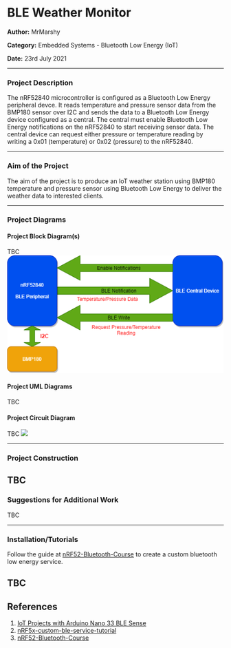# BLE Weather Monitor
**Author:** MrMarshy

**Category:** Embedded Systems - Bluetooth Low Energy (IoT)

**Date:** 23rd July 2021

----------------------------------------------------------------------

### Project Description
The nRF52840 microcontroller is configured as a Bluetooth Low Energy peripheral devce. It reads temperature and 
pressure sensor data from the BMP180 sensor over I2C and sends the data to a Bluetooth Low Energy device 
configured as a central. The central must enable Bluetooth Low Energy notifications on the nRF52840 to start 
receiving sensor data. The central device can request either pressure or temperature reading by writing a 0x01 
(temperature) or 0x02 (pressure) to the nRF52840.


----------------------------------------------------------------------

### Aim of the Project
The aim of the project is to produce an IoT weather station using BMP180 temperature and pressure sensor using
Bluetooth Low Energy to deliver the weather data to interested clients. 


----------------------------------------------------------------------

### Project Diagrams


#### Project Block Diagram(s)
TBC
![](Docs/Img/BlockDiagram.png)

#### Project UML Diagrams
TBC
#### Project Circuit Diagram
TBC
![](Docs/Img/example.png)


----------------------------------------------------------------------

### Project Construction
TBC
----------------------------------------------------------------------

### Suggestions for Additional Work
TBC

----------------------------------------------------------------------
### Installation/Tutorials

Follow the guide at [nRF52-Bluetooth-Course](https://github.com/NordicPlayground/nRF52-Bluetooth-Course) to 
create a custom bluetooth low energy service.

TBC
----------------------------------------------------------------------

## References
1. [IoT Projects with Arduino Nano 33 BLE Sense](https://www.apress.com/gp/book/9781484264577)
2. [nRF5x-custom-ble-service-tutorial](https://github.com/NordicPlayground/nRF5x-custom-ble-service-tutorial)
3. [nRF52-Bluetooth-Course](https://github.com/NordicPlayground/nRF52-Bluetooth-Course)